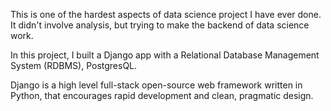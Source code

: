 This is one of the hardest aspects of data science project I have ever done. It didn't involve analysis, but trying to make the backend of data science work. 

In this project, I built a Django app with a Relational Database Management System (RDBMS), PostgresQL.

Django is a high level full-stack open-source web framework written in Python, that encourages rapid development and clean, pragmatic design.
